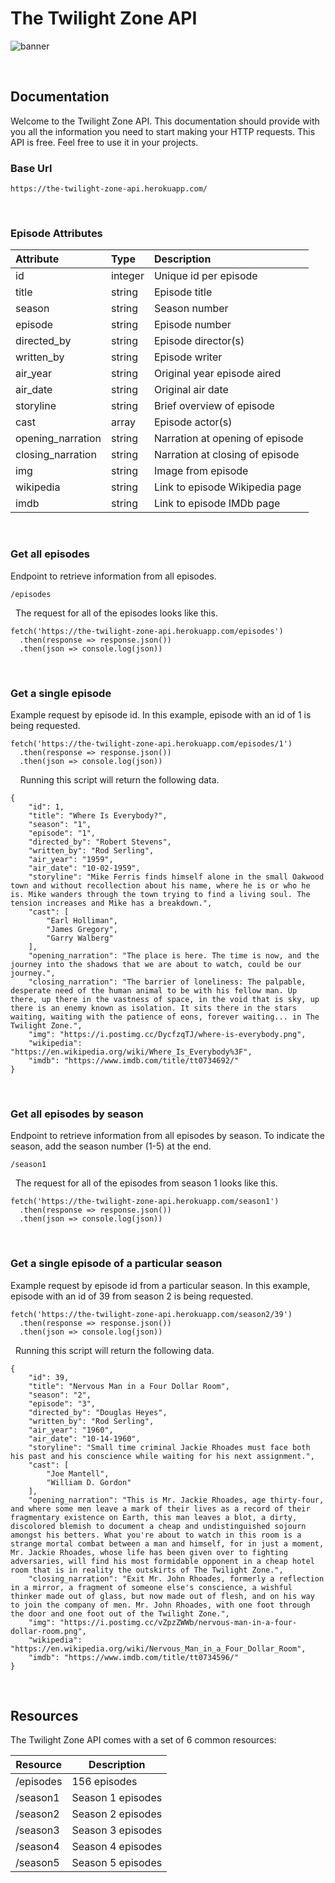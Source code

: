 # The Twilight Zone API

![banner](https://user-images.githubusercontent.com/36783010/147993445-4deaea94-b39f-48a5-9dd8-8df6f0ef5ddb.png)

&nbsp;
## Documentation

Welcome to the Twilight Zone API. This documentation should provide with you all the information you need to start making your HTTP requests. This API is free. Feel free to use it in your projects.

### Base Url

`https://the-twilight-zone-api.herokuapp.com/`

&nbsp;
### Episode Attributes

| Attribute | Type | Description |
| :---         |     :---      |          :--- |
| id   | integer     | Unique id per episode    |
| title     | string       | Episode title      |
| season   | string     | Season number    |
| episode     | string       | Episode number      |
| directed_by   | string     | Episode director(s)    |
| written_by     | string       | Episode writer      |
| air_year   | string     | Original year episode aired    |
| air_date     | string       | Original air date      |
| storyline   | string     | Brief overview of episode    |
| cast     | array       | Episode actor(s)      |
| opening_narration   | string     | Narration at opening of episode    |
| closing_narration     | string       | Narration at closing of episode      |
| img   | string     | Image from episode    |
| wikipedia     | string       | Link to episode Wikipedia page      |
| imdb   | string     | Link to episode IMDb page    |

&nbsp;
### Get all episodes

Endpoint to retrieve information from all episodes.

`/episodes`

&nbsp;
The request for all of the episodes looks like this.

```
fetch('https://the-twilight-zone-api.herokuapp.com/episodes')
  .then(response => response.json())
  .then(json => console.log(json))
```

&nbsp;
### Get a single episode

Example request by episode id. In this example, episode with an id of 1 is being requested.

```
fetch('https://the-twilight-zone-api.herokuapp.com/episodes/1')
  .then(response => response.json())
  .then(json => console.log(json))
```

&nbsp;
&nbsp;
Running this script will return the following data.

```
{
    "id": 1,
    "title": "Where Is Everybody?",
    "season": "1",
    "episode": "1",
    "directed_by": "Robert Stevens",
    "written_by": "Rod Serling",
    "air_year": "1959",
    "air_date": "10-02-1959",
    "storyline": "Mike Ferris finds himself alone in the small Oakwood town and without recollection about his name, where he is or who he is. Mike wanders through the town trying to find a living soul. The tension increases and Mike has a breakdown.",
    "cast": [
        "Earl Holliman",
        "James Gregory",
        "Garry Walberg"
    ],
    "opening_narration": "The place is here. The time is now, and the journey into the shadows that we are about to watch, could be our journey.",
    "closing_narration": "The barrier of loneliness: The palpable, desperate need of the human animal to be with his fellow man. Up there, up there in the vastness of space, in the void that is sky, up there is an enemy known as isolation. It sits there in the stars waiting, waiting with the patience of eons, forever waiting... in The Twilight Zone.",
    "img": "https://i.postimg.cc/DycfzqTJ/where-is-everybody.png",
    "wikipedia": "https://en.wikipedia.org/wiki/Where_Is_Everybody%3F",
    "imdb": "https://www.imdb.com/title/tt0734692/"
}
```

&nbsp;
### Get all episodes by season

Endpoint to retrieve information from all episodes by season. To indicate the season, add the season number (1-5) at the end.

`/season1`

&nbsp;
The request for all of the episodes from season 1 looks like this.

```
fetch('https://the-twilight-zone-api.herokuapp.com/season1')
  .then(response => response.json())
  .then(json => console.log(json))
```

&nbsp;
### Get a single episode of a particular season

Example request by episode id from a particular season. In this example, episode with an id of 39 from season 2 is being requested.

```
fetch('https://the-twilight-zone-api.herokuapp.com/season2/39')
  .then(response => response.json())
  .then(json => console.log(json))
```

&nbsp;
Running this script will return the following data.

```
{
    "id": 39,
    "title": "Nervous Man in a Four Dollar Room",
    "season": "2",
    "episode": "3",
    "directed_by": "Douglas Heyes",
    "written_by": "Rod Serling",
    "air_year": "1960",
    "air_date": "10-14-1960",
    "storyline": "Small time criminal Jackie Rhoades must face both his past and his conscience while waiting for his next assignment.",
    "cast": [
        "Joe Mantell",
        "William D. Gordon"
    ],
    "opening_narration": "This is Mr. Jackie Rhoades, age thirty-four, and where some men leave a mark of their lives as a record of their fragmentary existence on Earth, this man leaves a blot, a dirty, discolored blemish to document a cheap and undistinguished sojourn amongst his betters. What you're about to watch in this room is a strange mortal combat between a man and himself, for in just a moment, Mr. Jackie Rhoades, whose life has been given over to fighting adversaries, will find his most formidable opponent in a cheap hotel room that is in reality the outskirts of The Twilight Zone.",
    "closing_narration": "Exit Mr. John Rhoades, formerly a reflection in a mirror, a fragment of someone else's conscience, a wishful thinker made out of glass, but now made out of flesh, and on his way to join the company of men. Mr. John Rhoades, with one foot through the door and one foot out of the Twilight Zone.",
    "img": "https://i.postimg.cc/vZpzZWWb/nervous-man-in-a-four-dollar-room.png",
    "wikipedia": "https://en.wikipedia.org/wiki/Nervous_Man_in_a_Four_Dollar_Room",
    "imdb": "https://www.imdb.com/title/tt0734596/"
}
```

&nbsp;
## Resources

The Twilight Zone API comes with a set of 6 common resources:

| Resource  | Description |
| ------------- | ------------- |
| /episodes  | 156 episodes  |
| /season1  | Season 1 episodes  |
| /season2  | Season 2 episodes  |
| /season3  | Season 3 episodes  |
| /season4  | Season 4 episodes  |
| /season5  | Season 5 episodes  |
